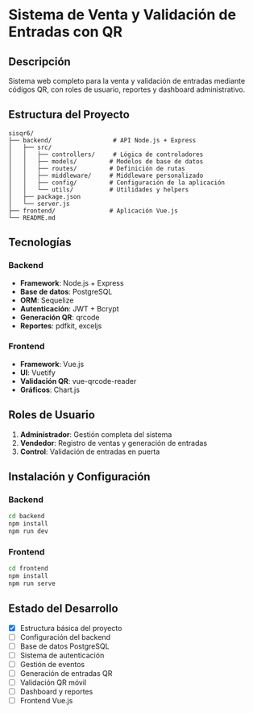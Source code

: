 # Sistema de Venta y Validación de Entradas con QR

## Descripción
Sistema web completo para la venta y validación de entradas mediante códigos QR, con roles de usuario, reportes y dashboard administrativo.

## Estructura del Proyecto

```
sisqr6/
├── backend/                 # API Node.js + Express
│   ├── src/
│   │   ├── controllers/     # Lógica de controladores
│   │   ├── models/         # Modelos de base de datos
│   │   ├── routes/         # Definición de rutas
│   │   ├── middleware/     # Middleware personalizado
│   │   ├── config/         # Configuración de la aplicación
│   │   └── utils/          # Utilidades y helpers
│   ├── package.json
│   └── server.js
├── frontend/               # Aplicación Vue.js
└── README.md
```

## Tecnologías

### Backend
- **Framework**: Node.js + Express
- **Base de datos**: PostgreSQL
- **ORM**: Sequelize
- **Autenticación**: JWT + Bcrypt
- **Generación QR**: qrcode
- **Reportes**: pdfkit, exceljs

### Frontend
- **Framework**: Vue.js
- **UI**: Vuetify
- **Validación QR**: vue-qrcode-reader
- **Gráficos**: Chart.js

## Roles de Usuario

1. **Administrador**: Gestión completa del sistema
2. **Vendedor**: Registro de ventas y generación de entradas
3. **Control**: Validación de entradas en puerta

## Instalación y Configuración

### Backend
```bash
cd backend
npm install
npm run dev
```

### Frontend
```bash
cd frontend
npm install
npm run serve
```

## Estado del Desarrollo

- [x] Estructura básica del proyecto
- [ ] Configuración del backend
- [ ] Base de datos PostgreSQL
- [ ] Sistema de autenticación
- [ ] Gestión de eventos
- [ ] Generación de entradas QR
- [ ] Validación QR móvil
- [ ] Dashboard y reportes
- [ ] Frontend Vue.js